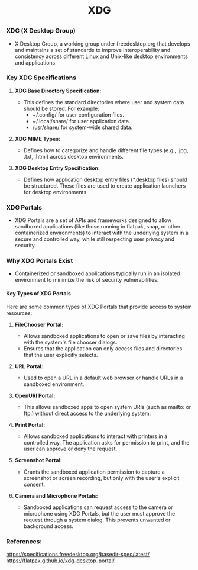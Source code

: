 <h1 style="text-align:center;"> XDG </p>

### XDG (X Desktop Group)

- X Desktop Group, a working group under freedesktop.org that develops and maintains a set of standards to improve interoperability and consistency across different Linux and Unix-like desktop environments and applications.

### Key XDG Specifications

1. **XDG Base Directory Specification:**
   - This defines the standard directories where user and system data should be stored. For example:
     - ~/.config/ for user configuration files.
     - ~/.local/share/ for user application data.
     - /usr/share/ for system-wide shared data.

2. **XDG MIME Types:**
   - Defines how to categorize and handle different file types (e.g., .jpg, .txt, .html) across desktop environments.

3. **XDG Desktop Entry Specification:**
   - Defines how application desktop entry files (\*.desktop files) should be structured. These files are used to create application launchers for desktop environments.

### XDG Portals

- XDG Portals are a set of APIs and frameworks designed to allow sandboxed applications (like those running in flatpak, snap, or other containerized environments) to interact with the underlying system in a secure and controlled way, while still respecting user privacy and security.

### Why XDG Portals Exist

- Containerized or sandboxed applications typically run in an isolated environment to minimize the risk of security vulnerabilities.

#### Key Types of XDG Portals

Here are some common types of XDG Portals that provide access to system resources:

1. **FileChooser Portal:**
   - Allows sandboxed applications to open or save files by interacting with the system's file chooser dialogs.
   - Ensures that the application can only access files and directories that the user explicitly selects.

2. **URL Portal:**
   - Used to open a URL in a default web browser or handle URLs in a sandboxed environment.

3. **OpenURI Portal:**
   - This allows sandboxed apps to open system URIs (such as mailto: or ftp:) without direct access to the underlying system.

4. **Print Portal:**
   - Allows sandboxed applications to interact with printers in a controlled way. The application asks for permission to print, and the user can approve or deny the request.

5. **Screenshot Portal:**
   - Grants the sandboxed application permission to capture a screenshot or screen recording, but only with the user's explicit consent.

6. **Camera and Microphone Portals:**
   - Sandboxed applications can request access to the camera or microphone using XDG Portals, but the user must approve the request through a system dialog. This prevents unwanted or background access.

### References:

https://specifications.freedesktop.org/basedir-spec/latest/
https://flatpak.github.io/xdg-desktop-portal/
